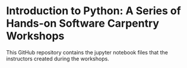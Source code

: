 # Introduction to Python: A Series of Hands-on Software Carpentry Workshops

This GitHub repository contains the jupyter notebook files that the instructors created during the workshops.
